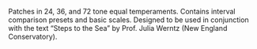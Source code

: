 Patches in 24, 36, and 72 tone equal temperaments. Contains interval comparison presets and basic scales. Designed to be used in conjunction with the text “Steps to the Sea” by Prof. Julia Werntz (New England Conservatory).
